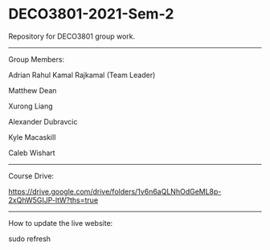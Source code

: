 # DECO3801-2021-Sem-2
Repository for DECO3801 group work.
____________________________________________________________________________________
Group Members:

Adrian Rahul Kamal Rajkamal (Team Leader)

Matthew Dean

Xurong Liang

Alexander Dubravcic

Kyle Macaskill

Caleb Wishart
____________________________________________________________________________________

Course Drive:

https://drive.google.com/drive/folders/1v6n6aQLNhOdGeML8p-2xQhW5GIJP-ltW?ths=true
____________________________________________________________________________________
How to update the live website:

sudo refresh
